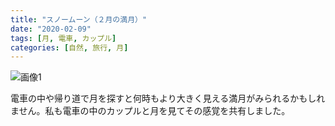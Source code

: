 ```yaml
---
title: "スノームーン（２月の満月）"
date: "2020-02-09"
tags: [月, 電車, カップル]
categories: [自然, 旅行, 月]
---
```


![画像1](https://assets.st-note.com/production/uploads/images/19050964/picture_pc_215ca02df0c97021be372412dc2e02e7.jpg)

電車の中や帰り道で月を探すと何時もより大きく見える満月がみられるかもしれません。私も電車の中のカップルと月を見てその感覚を共有しました。
